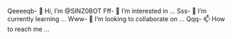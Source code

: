 Qeeeeqb- 👋 Hi, I’m @SINZ0BOT
Fff- 👀 I’m interested in ...
Sss- 🌱 I’m currently learning ...
Www- 💞️ I’m looking to collaborate on ...
Qqq- 📫 How to reach me ...

<!---
SINZ0BOT/SINZ0BOT is a ✨ special ✨ repository because its `README.md` (this file) appears on your GitHub profile.
You can click the Preview link to take a look at your changes.
--->
